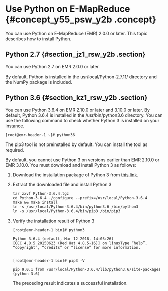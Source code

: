 # Use Python on E-MapReduce {#concept_y55_psw_y2b .concept}

You can use Python on E-MapReduce \(EMR\) 2.0.0 or later. This topic describes how to install Python.

## Python 2.7 {#section_jz1_rsw_y2b .section}

You can use Python 2.7 on EMR 2.0.0 or later.

By default, Python is installed in the usr/local/Python-2.7.11/ directory and the NumPy package is included.

## Python 3.6 {#section_kz1_rsw_y2b .section}

You can use Python 3.6.4 on EMR 2.10.0 or later and 3.10.0 or later. By default, Python 3.6.4 is installed in the /usr/bin/python3.6 directory. You can use the following command to check whether Python 3 is installed on your instance.

``` {#codeblock_fvu_u0d_dqu}
[root@emr-header-1 ~]# python36
```

The pip3 tool is not preinstalled by default. You can install the tool as required.

By default, you cannot use Python 3 on versions earlier than EMR 2.10.0 or EMR 3.10.0. You must download and install Python 3 as follows:

1.  Download the installation package of Python 3 from [this link](https://www.python.org/ftp/python/3.6.4/Python-3.6.4.tgz).
2.  Extract the downloaded file and install Python 3

    ``` {#codeblock_uf6_7sp_nk6}
    tar zxvf Python-3.6.4.tgz
    cd Python-3.6.4 ./configure --prefix=/usr/local/Python-3.6.4
    make && make install
    ln -s /usr/local/Python-3.6.4/bin/python3.6 /bin/python3
    ln -s /usr/local/Python-3.6.4/bin/pip3 /bin/pip3
    ```

3.  Verify the installation result of Python 3

    ``` {#codeblock_uzo_a3h_zil}
    [root@emr-header-1 bin]# python3
    ```

    ``` {#codeblock_cf0_kvn_l2n}
    Python 3.6.4 (default, Mar 12 2018, 14:03:26)
    [GCC 4.8.5 20150623 (Red Hat 4.8.5-16)] on linuxType “help”, “copyright”, “credits” or “license” for more information.
    						
    ```

    ``` {#codeblock_lvv_a04_c6h}
    [root@emr-header-1 bin]# pip3 -V
    ```

    ``` {#codeblock_8gn_9rq_sls}
    pip 9.0.1 from /usr/local/Python-3.6.4/lib/python3.6/site-packages (python 3.6)
    ```

    The preceding result indicates a successful installation.


